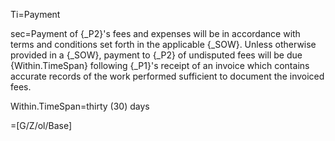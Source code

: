 Ti=Payment

sec=Payment of {_P2}'s fees and expenses will be in accordance with terms and conditions set forth in the applicable {_SOW}. Unless otherwise provided in a {_SOW}, payment to {_P2} of undisputed fees will be due {Within.TimeSpan} following {_P1}'s receipt of an invoice which contains accurate records of the work performed sufficient to document the invoiced fees.

Within.TimeSpan=thirty (30) days

=[G/Z/ol/Base]
